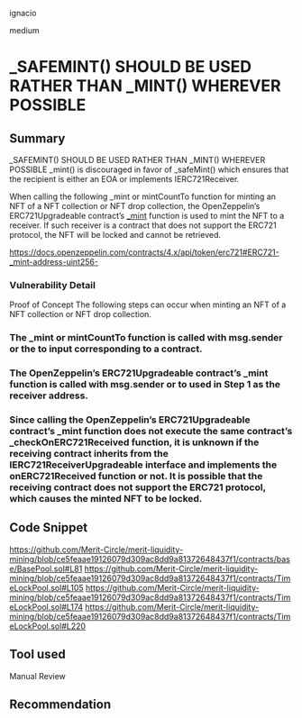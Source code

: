 ignacio

medium

# _SAFEMINT() SHOULD BE USED RATHER THAN _MINT() WHEREVER POSSIBLE

## Summary
 _SAFEMINT() SHOULD BE USED RATHER THAN _MINT() WHEREVER POSSIBLE
_mint() is discouraged in favor of _safeMint() which ensures that the recipient is either an EOA or implements IERC721Receiver. 

When calling the following _mint or mintCountTo function for minting an NFT of a NFT collection or NFT drop collection, the OpenZeppelin’s ERC721Upgradeable contract’s [_mint](https://github.com/OpenZeppelin/openzeppelin-contracts-upgradeable/blob/master/contracts/token/ERC721/ERC721Upgradeable.sol#L284-L296) function is used to mint the NFT to a receiver. If such receiver is a contract that does not support the ERC721 protocol, the NFT will be locked and cannot be retrieved.


https://docs.openzeppelin.com/contracts/4.x/api/token/erc721#ERC721-_mint-address-uint256-

### Vulnerability Detail

Proof of Concept 
The following steps can occur when minting an NFT of a NFT collection or NFT drop collection. 
### The _mint or mintCountTo function is called with msg.sender or the to input corresponding to a contract. 
### The OpenZeppelin’s ERC721Upgradeable contract’s _mint function is called with msg.sender or to used in Step 1 as the receiver address. 
### Since calling the OpenZeppelin’s ERC721Upgradeable contract’s _mint function does not execute the same contract’s _checkOnERC721Received function, it is unknown if the receiving contract inherits from the IERC721ReceiverUpgradeable interface and implements the onERC721Received function or not. It is possible that the receiving contract does not support the ERC721 protocol, which causes the minted NFT to be locked.


## Code Snippet
https://github.com/Merit-Circle/merit-liquidity-mining/blob/ce5feaae19126079d309ac8dd9a81372648437f1/contracts/base/BasePool.sol#L81
https://github.com/Merit-Circle/merit-liquidity-mining/blob/ce5feaae19126079d309ac8dd9a81372648437f1/contracts/TimeLockPool.sol#L105
https://github.com/Merit-Circle/merit-liquidity-mining/blob/ce5feaae19126079d309ac8dd9a81372648437f1/contracts/TimeLockPool.sol#L174
https://github.com/Merit-Circle/merit-liquidity-mining/blob/ce5feaae19126079d309ac8dd9a81372648437f1/contracts/TimeLockPool.sol#L220


## Tool used

Manual Review

## Recommendation
